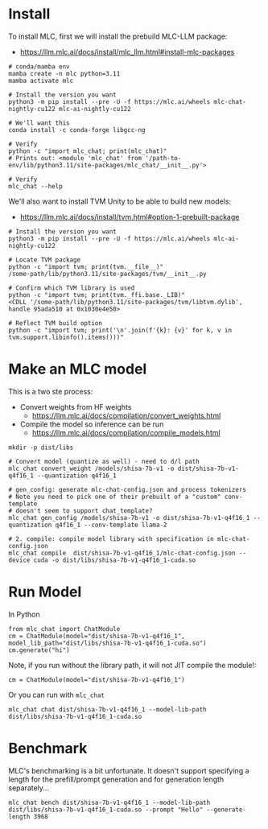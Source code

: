 # Install
To install MLC, first we will install the prebuild MLC-LLM package:
- https://llm.mlc.ai/docs/install/mlc_llm.html#install-mlc-packages
```
# conda/mamba env
mamba create -n mlc python=3.11
mamba activate mlc

# Install the version you want
python3 -m pip install --pre -U -f https://mlc.ai/wheels mlc-chat-nightly-cu122 mlc-ai-nightly-cu122

# We'll want this
conda install -c conda-forge libgcc-ng

# Verify
python -c "import mlc_chat; print(mlc_chat)"
# Prints out: <module 'mlc_chat' from '/path-to-env/lib/python3.11/site-packages/mlc_chat/__init__.py'>

# Verify
mlc_chat --help
```

We'll also want to install TVM Unity to be able to build new models:
- https://llm.mlc.ai/docs/install/tvm.html#option-1-prebuilt-package
```
# Install the version you want
python3 -m pip install --pre -U -f https://mlc.ai/wheels mlc-ai-nightly-cu122

# Locate TVM package
python -c "import tvm; print(tvm.__file__)"
/some-path/lib/python3.11/site-packages/tvm/__init__.py

# Confirm which TVM library is used
python -c "import tvm; print(tvm._ffi.base._LIB)"
<CDLL '/some-path/lib/python3.11/site-packages/tvm/libtvm.dylib', handle 95ada510 at 0x1030e4e50>

# Reflect TVM build option
python -c "import tvm; print('\n'.join(f'{k}: {v}' for k, v in tvm.support.libinfo().items()))"
```

# Make an MLC model
This is a two ste process:
- Convert weights from HF weights
	- https://llm.mlc.ai/docs/compilation/convert_weights.html
- Compile the model so inference can be run
	- https://llm.mlc.ai/docs/compilation/compile_models.html

```
mkdir -p dist/libs

# Convert model (quantize as well) - need to d/l path
mlc_chat convert_weight /models/shisa-7b-v1 -o dist/shisa-7b-v1-q4f16_1 --quantization q4f16_1

# gen_config: generate mlc-chat-config.json and process tokenizers
# Note you need to pick one of their prebuilt of a "custom" conv-template
# doesn't seem to support chat_template?
mlc_chat gen_config /models/shisa-7b-v1 -o dist/shisa-7b-v1-q4f16_1 --quantization q4f16_1 --conv-template llama-2

# 2. compile: compile model library with specification in mlc-chat-config.json
mlc_chat compile  dist/shisa-7b-v1-q4f16_1/mlc-chat-config.json --device cuda -o dist/libs/shisa-7b-v1-q4f16_1-cuda.so
```

# Run Model
In Python
```
from mlc_chat import ChatModule
cm = ChatModule(model="dist/shisa-7b-v1-q4f16_1", model_lib_path="dist/libs/shisa-7b-v1-q4f16_1-cuda.so")
cm.generate("hi")
```

Note, if you run without the library path, it will not JIT compile the module!:
```
cm = ChatModule(model="dist/shisa-7b-v1-q4f16_1")
```

Or you can run with `mlc_chat`
```
mlc_chat chat dist/shisa-7b-v1-q4f16_1 --model-lib-path dist/libs/shisa-7b-v1-q4f16_1-cuda.so
```
# Benchmark
MLC's benchmarking is a bit unfortunate. It doesn't support specifying a length for the prefill/prompt generation and for generation length separately...
```
mlc_chat bench dist/shisa-7b-v1-q4f16_1 --model-lib-path dist/libs/shisa-7b-v1-q4f16_1-cuda.so --prompt "Hello" --generate-length 3968
```
